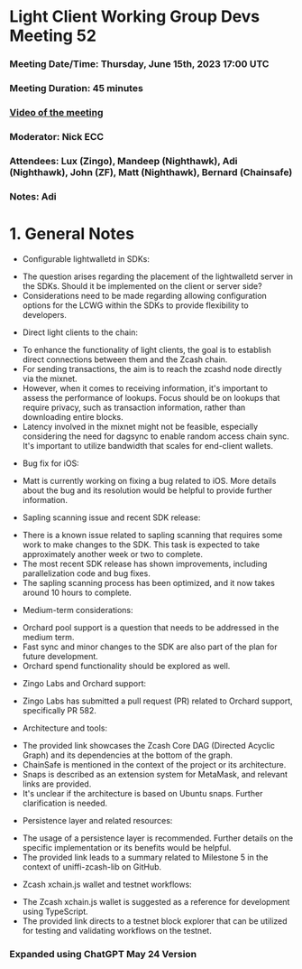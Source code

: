 # Light Client Working Group Devs Meeting 52
### Meeting Date/Time: Thursday, June 15th, 2023 17:00 UTC
### Meeting Duration: 45 minutes
### [Video of the meeting](not-recorded)
### Moderator: Nick ECC
### Attendees: Lux (Zingo), Mandeep (Nighthawk), Adi (Nighthawk), John (ZF), Matt (Nighthawk), Bernard (Chainsafe)
### Notes: Adi

# 1. General Notes
 * Configurable lightwalletd in SDKs:
  - The question arises regarding the placement of the lightwalletd server in the SDKs. Should it be implemented on the client or server side?
  - Considerations need to be made regarding allowing configuration options for the LCWG within the SDKs to provide flexibility to developers.

 * Direct light clients to the chain:
  - To enhance the functionality of light clients, the goal is to establish direct connections between them and the Zcash chain.
  - For sending transactions, the aim is to reach the zcashd node directly via the mixnet.
  - However, when it comes to receiving information, it's important to assess the performance of lookups. Focus should be on lookups that require privacy, such as transaction information, rather than downloading entire blocks.
  - Latency involved in the mixnet might not be feasible, especially considering the need for dagsync to enable random access chain sync. It's important to utilize bandwidth that scales for end-client wallets.

 * Bug fix for iOS:
  - Matt is currently working on fixing a bug related to iOS. More details about the bug and its resolution would be helpful to provide further information.

 * Sapling scanning issue and recent SDK release:
  - There is a known issue related to sapling scanning that requires some work to make changes to the SDK. This task is expected to take approximately another week or two to complete.
  - The most recent SDK release has shown improvements, including parallelization code and bug fixes.
  - The sapling scanning process has been optimized, and it now takes around 10 hours to complete.

 * Medium-term considerations:
  - Orchard pool support is a question that needs to be addressed in the medium term.
  - Fast sync and minor changes to the SDK are also part of the plan for future development.
  - Orchard spend functionality should be explored as well.

 * Zingo Labs and Orchard support:
  - Zingo Labs has submitted a pull request (PR) related to Orchard support, specifically PR 582.

 * Architecture and tools:
  - The provided link showcases the Zcash Core DAG (Directed Acyclic Graph) and its dependencies at the bottom of the graph.
  - ChainSafe is mentioned in the context of the project or its architecture.
  - Snaps is described as an extension system for MetaMask, and relevant links are provided.
  - It's unclear if the architecture is based on Ubuntu snaps. Further clarification is needed.

 * Persistence layer and related resources:
  - The usage of a persistence layer is recommended. Further details on the specific implementation or its benefits would be helpful.
  - The provided link leads to a summary related to Milestone 5 in the context of uniffi-zcash-lib on GitHub.

 * Zcash xchain.js wallet and testnet workflows:
  - The Zcash xchain.js wallet is suggested as a reference for development using TypeScript.
  - The provided link directs to a testnet block explorer that can be utilized for testing and validating workflows on the testnet.

### Expanded using ChatGPT May 24 Version